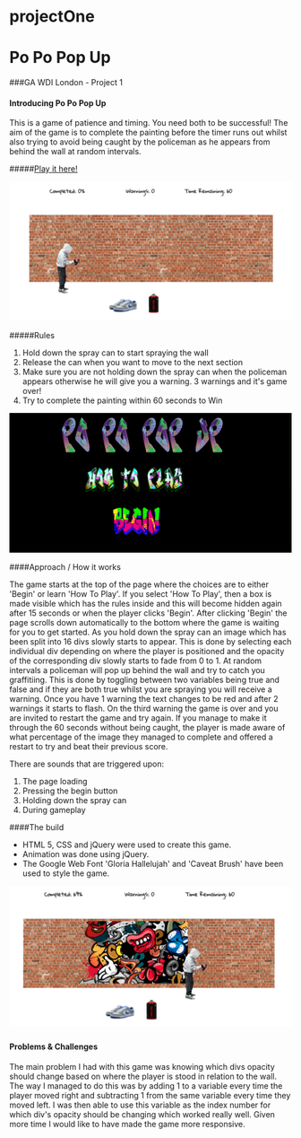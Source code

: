 # projectOne

# Po Po Pop Up

###GA WDI London - Project 1

#### Introducing Po Po Pop Up

This is a game of patience and timing. You need both to be successful! The aim of the game is to complete the painting before the timer runs out whilst also trying to avoid being caught by the policeman as he appears from behind the wall at random intervals.

#####[Play it here!](https://afternoon-harbor-39704.herokuapp.com/)


![](./images/PoPoPopUpMain.png)


#####Rules

1. Hold down the spray can to start spraying the wall
2. Release the can when you want to move to the next section
3. Make sure you are not holding down the spray can when the policeman appears otherwise he will give you a warning. 3 warnings and it's game over!
4. Try to complete the painting within 60 seconds to Win


![](./images/PoPoPopUpTop.png)

####Approach / How it works

The game starts at the top of the page where the choices are to either 'Begin' or learn 'How To Play'. If you select 'How To Play', then a box is made visible which has the rules inside and this will become hidden again after 15 seconds or when the player clicks 'Begin'. After clicking 'Begin' the page scrolls down automatically to the bottom where the game is waiting for you to get started. As you hold down the spray can an image which has been split into 16 divs slowly starts to appear. This is done by selecting each individual div depending on where the player is positioned and the opacity of the corresponding div slowly starts to fade from 0 to 1. At random intervals a policeman will pop up behind the wall and try to catch you graffitiing. This is done by toggling between two variables being true and false and if they are both true whilst you are spraying you will receive a warning. Once you have 1 warning the text changes to be red and after 2 warnings it starts to flash. On the third warning the game is over and you are invited to restart the game and try again. If you manage to make it through the 60 seconds without being caught, the player is made aware of what percentage of the image they managed to complete and offered a restart to try and beat their previous score.

There are sounds that are triggered upon:

1. The page loading
2. Pressing the begin button
3. Holding down the spray can
4. During gameplay

####The build

* HTML 5, CSS and jQuery were used to create this game.
* Animation was done using jQuery.
* The Google Web Font 'Gloria Hallelujah' and 'Caveat Brush' have been used to style the game.

![](./images/PoPoPopUpMidGame.png)


#### Problems & Challenges

The main problem I had with this game was knowing which divs opacity should change based on where the player is stood in relation to the wall. The way I managed to do this was by adding 1 to a variable every time the player moved right and subtracting 1 from the same variable every time they moved left. I was then able to use this variable as the index number for which div's opacity should be changing which worked really well. Given more time I would like to have made the game more responsive.
